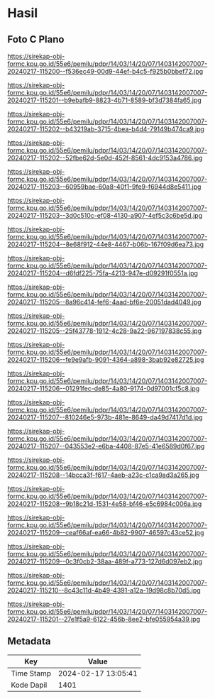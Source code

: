 # Hasil

## Foto C Plano

https://sirekap-obj-formc.kpu.go.id/55e6/pemilu/pdpr/14/03/14/20/07/1403142007007-20240217-115200--f536ec49-00d9-44ef-b4c5-f925b0bbef72.jpg

https://sirekap-obj-formc.kpu.go.id/55e6/pemilu/pdpr/14/03/14/20/07/1403142007007-20240217-115201--b9ebafb9-8823-4b71-8589-bf3d7384fa65.jpg

https://sirekap-obj-formc.kpu.go.id/55e6/pemilu/pdpr/14/03/14/20/07/1403142007007-20240217-115202--b43219ab-3715-4bea-b4d4-79149b474ca9.jpg

https://sirekap-obj-formc.kpu.go.id/55e6/pemilu/pdpr/14/03/14/20/07/1403142007007-20240217-115202--52fbe62d-5e0d-452f-8561-4dc9153a4786.jpg

https://sirekap-obj-formc.kpu.go.id/55e6/pemilu/pdpr/14/03/14/20/07/1403142007007-20240217-115203--60959bae-60a8-40f1-9fe9-f6944d8e5411.jpg

https://sirekap-obj-formc.kpu.go.id/55e6/pemilu/pdpr/14/03/14/20/07/1403142007007-20240217-115203--3d0c510c-ef08-4130-a907-4ef5c3c6be5d.jpg

https://sirekap-obj-formc.kpu.go.id/55e6/pemilu/pdpr/14/03/14/20/07/1403142007007-20240217-115204--8e68f912-44e8-4467-b06b-167f09d6ea73.jpg

https://sirekap-obj-formc.kpu.go.id/55e6/pemilu/pdpr/14/03/14/20/07/1403142007007-20240217-115204--d6fdf225-75fa-4213-947e-d09291f0551a.jpg

https://sirekap-obj-formc.kpu.go.id/55e6/pemilu/pdpr/14/03/14/20/07/1403142007007-20240217-115205--8a96c414-fef6-4aad-bf6e-20051dad4049.jpg

https://sirekap-obj-formc.kpu.go.id/55e6/pemilu/pdpr/14/03/14/20/07/1403142007007-20240217-115205--25f43778-1912-4c28-9a22-967197838c55.jpg

https://sirekap-obj-formc.kpu.go.id/55e6/pemilu/pdpr/14/03/14/20/07/1403142007007-20240217-115206--fe9e9afb-9091-4364-a898-3bab92e82725.jpg

https://sirekap-obj-formc.kpu.go.id/55e6/pemilu/pdpr/14/03/14/20/07/1403142007007-20240217-115206--01291fec-de85-4a80-9174-0d97001cf5c8.jpg

https://sirekap-obj-formc.kpu.go.id/55e6/pemilu/pdpr/14/03/14/20/07/1403142007007-20240217-115207--810246e5-973b-481e-8649-da49d7417d1d.jpg

https://sirekap-obj-formc.kpu.go.id/55e6/pemilu/pdpr/14/03/14/20/07/1403142007007-20240217-115207--043553e2-e6ba-4408-87e5-41e6589d0f67.jpg

https://sirekap-obj-formc.kpu.go.id/55e6/pemilu/pdpr/14/03/14/20/07/1403142007007-20240217-115208--14bcca3f-f617-4aeb-a23c-c1ca9ad3a265.jpg

https://sirekap-obj-formc.kpu.go.id/55e6/pemilu/pdpr/14/03/14/20/07/1403142007007-20240217-115208--9b18c21d-1531-4e58-bf46-e5c6984c006a.jpg

https://sirekap-obj-formc.kpu.go.id/55e6/pemilu/pdpr/14/03/14/20/07/1403142007007-20240217-115209--ceaf66af-ea66-4b82-9907-46597c43ce52.jpg

https://sirekap-obj-formc.kpu.go.id/55e6/pemilu/pdpr/14/03/14/20/07/1403142007007-20240217-115209--0c3f0cb2-38aa-489f-a773-127d6d097eb2.jpg

https://sirekap-obj-formc.kpu.go.id/55e6/pemilu/pdpr/14/03/14/20/07/1403142007007-20240217-115210--8c43c11d-4b49-4391-a12a-19d98c8b70d5.jpg

https://sirekap-obj-formc.kpu.go.id/55e6/pemilu/pdpr/14/03/14/20/07/1403142007007-20240217-115201--27e1f5a9-6122-456b-8ee2-bfe055954a39.jpg


## Metadata

| Key        | Value               |
| ---------- | ------------------- |
| Time Stamp | 2024-02-17 13:05:41 |
| Kode Dapil | 1401                |



